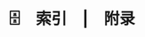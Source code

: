 ---
title: 🗄&emsp;索引&emsp;|&emsp;附录
key: test
excerpt_separator: <!--more-->
excerpt_type: html # text (default), html
picture_frame: shadow
coding: UTF-8
---  